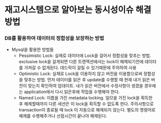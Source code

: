 # 재고시스템으로 알아보는 동시성이슈 해결방법

### DB를 활용하여 데이터의 정합성을 보장하는 방법
- Mysql을 활용한 방법들  
  - Pessimistic Lock: 실제로 데이터에 Lock을 걸어서 정합성을 맞추는 방법. exclusive lock을 걸게되면 다른 트랜잭션에서는 lock이 해제되기전에 데이터를 가져갈 수 없게된다. 데드락이 걸릴 수 있기때문에 주의하여 사용
  - Optimistic Lock: 실제로 Lock을 이용하지 않고 버전을 이용함으로써 정합성을 맞추는 방법. 먼저 테이터를 읽은 후 update를 수행할 때 현재 내가 읽은 버전이 맞는지 확인하여 업데이트. 내가 읽은 버전에서 수정사항이 생겼을 경우에는 application에서 다시 읽은후에 작업을 수행해야 한다.
  - Named Lock: 이름을 가진 metadata locking. 일므을 가진 lock을 획득한 후 해제할때까지 다른 세션은 이 lock을 획득할 수 없도록 한다. 주의사항으로 transaction이 종료될 때 lock 이 자동으로 해제되지 않는다. 별도의 명령어로 해제를 수행해주거나 선점시간이 끝나야 해제된다.
